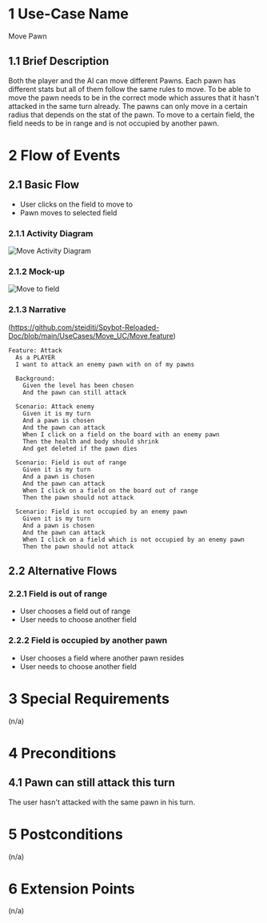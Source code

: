 # 1 Use-Case Name

Move Pawn

## 1.1 Brief Description

Both the player and the AI can move different Pawns. Each pawn has different stats but all of them follow the same rules to move. To be able to move the pawn needs to be in the correct mode which assures that it hasn't attacked in the same turn already. The pawns can only move in a certain radius that depends on the stat of the pawn. To move to a certain field, the field needs to be in range and is not occupied by another pawn.

# 2 Flow of Events

## 2.1 Basic Flow

* User clicks on the field to move to
* Pawn moves to selected field

### 2.1.1 Activity Diagram

![Move Activity Diagram](https://raw.githubusercontent.com/steiditi/Spybot-Reloaded-Doc/aee3231d385e4de7a009efe2e4497b0615e82e92/UseCases/Move_UC/ActivityDiagram.svg)

### 2.1.2 Mock-up

![Move to field](https://raw.githubusercontent.com/steiditi/Spybot-Reloaded-Doc/ea2c076d2de492685c5f3a35bb01129eb23bcf99/UseCases/Move_UC/MockUpMove.svg)

### 2.1.3 Narrative

(https://github.com/steiditi/Spybot-Reloaded-Doc/blob/main/UseCases/Move_UC/Move.feature)
```
Feature: Attack
  As a PLAYER
  I want to attack an enemy pawn with on of my pawns

  Background:
    Given the level has been chosen
    And the pawn can still attack

  Scenario: Attack enemy
    Given it is my turn
    And a pawn is chosen
    And the pawn can attack
    When I click on a field on the board with an enemy pawn
    Then the health and body should shrink
    And get deleted if the pawn dies

  Scenario: Field is out of range
    Given it is my turn
    And a pawn is chosen
    And the pawn can attack
    When I click on a field on the board out of range
    Then the pawn should not attack

  Scenario: Field is not occupied by an enemy pawn
    Given it is my turn
    And a pawn is chosen
    And the pawn can attack
    When I click on a field which is not occupied by an enemy pawn
    Then the pawn should not attack
```

## 2.2 Alternative Flows

### 2.2.1 Field is out of range

* User chooses a field out of range
* User needs to choose another field

### 2.2.2 Field is occupied by another pawn

* User chooses a field where another pawn resides
* User needs to choose another field

# 3 Special Requirements

(n/a)

# 4 Preconditions

## 4.1 Pawn can still attack this turn

The user hasn't attacked with the same pawn in his turn.

# 5 Postconditions

(n/a)

# 6 Extension Points

(n/a)
